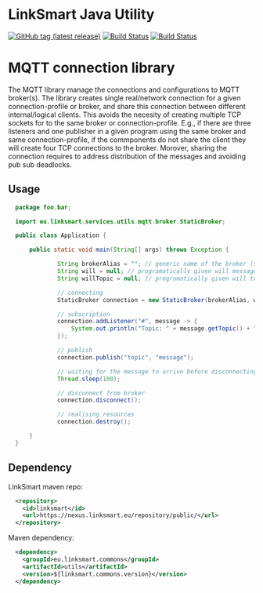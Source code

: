 LinkSmart Java Utility 
======================
[![GitHub tag (latest release)](https://img.shields.io/github/tag/linksmart/linksmart-java-utils.svg?label=release)](https://github.com/linksmart/linksmart-java-utils/tags)
[![Build Status](https://img.shields.io/travis/com/linksmart/linksmart-java-utils/master?label=master)](https://travis-ci.com/linksmart/linksmart-java-utils)
[![Build Status](https://img.shields.io/travis/com/linksmart/linksmart-java-utils/release?label=release)](https://travis-ci.com/linksmart/linksmart-java-utils)

# MQTT connection library 

The MQTT library manage the connections and configurations to MQTT broker(s). The library creates single real/network connection for a given connection-profile or broker, and share this connection between different internal/logical clients. This avoids the necesity of creating multiple TCP sockets for to the same broker or connection-profile. E.g., if there are three listeners and one publisher in a given program using the same broker and same connection-profile, if the commponents do not share the client they will create four TCP connections to the broker. Morover, sharing the connection requires to address distribution of the messages and avoiding pub sub deadlocks. 

## Usage 

```java
  package foo.bar;

  import eu.linksmart.services.utils.mqtt.broker.StaticBroker;

  public class Application {

      public static void main(String[] args) throws Exception {

              String brokerAlias = ""; // generic name of the broker (see configuration library)
              String will = null; // programatically given will message 
              String willTopic = null; // programatically given will topic 

              // connecting 
              StaticBroker connection = new StaticBroker(brokerAlias, will, willTopic);

              // subscription 
              connection.addListener("#", message -> {
                  System.out.println("Topic: " + message.getTopic() + " message: " + message.toString());
              });

              // publish
              connection.publish("topic", "message");

              // waiting for the message to arrive before disconnecting (avoids race condition)
              Thread.sleep(100);

              // disconnect from broker
              connection.disconnect();

              // realising resources
              connection.destroy();

      }
  }

```

## Dependency 

LinkSmart maven repo:

```xml
  <repository>
    <id>linksmart</id>
    <url>https://nexus.linksmart.eu/repository/public/</url>
  </repository>
```
Maven dependency:
```xml
  <dependency>
    <groupId>eu.linksmart.commons</groupId>
    <artifactId>utils</artifactId>
    <version>${linksmart.commons.version}</version>
  </dependency>
```

